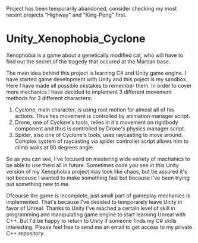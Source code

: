 Project has been temporarily abandoned, consider checking my most recent projects "Highway" and "King-Pong" first.

# Unity_Xenophobia_Cyclone
Xenophobia is a game about a genetically modified cat, who will have to find out the secret of the tragedy that occured at the Martian base.

The main idea behind this project is learning C# and Unity game engine. I have started game development with Unity and this poject is my sandbox.
Here I have made all possible mistakes to remember them. In order to cover more mechanics I have decided to implement 3 different movement methods 
for 3 different characters:

  1) Cyclone, main character, is using root motion for almost all of his actions. Thus hes movement is controlled by animation manager script.
  2) Drone, one of Cyclone's tools, relies in it's movement on rigidbody component and thus is controlled by Drone's physics manager script.
  3) Spider, also one of Cyclone's tools, uses raycasting to move around. Complex system of raycasting via spider controller script allows him to climb walls at 90 degrees angle.

So as you can see, I've focused on mastering wide veriety of machanics to be able to use them all in future. Sometimes code you see in this Unity version of my Xenophobia project may look like chaos, but be assured it's not because I wanted to make something fast but because I've been trying out something new to me. 

Ofcourse the game is incomplete, just small part of gameplay mechanics is implemented. That's because I've desided to temporarely leave Unity in favor of Unreal. Thanks to Unity I've reached a certain level of skill in programming and manipulating game engine to start learning Unreal with C++. But I'd be happy to return to Unity if someone finds my C# skills interesting. Please feel free to send me an email to get access to my private C++ repository.
